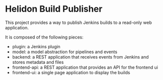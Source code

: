# Helidon Build Publisher

This project provides a way to publish Jenkins builds to a read-only web application.

It is composed of the following pieces:

 - plugin: a Jenkins plugin
 - model: a model abstraction for pipelines and events
 - backend: a REST application that receives events from Jenkins and
 stores metadata and files
 - frontend-api: a REST application that provides an API for the frontend ui
 - frontend-ui: a single page application to display the builds